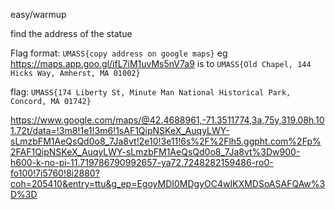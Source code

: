 easy/warmup

find the address of the statue

Flag format: `UMASS{copy address on google maps}` eg https://maps.app.goo.gl/ifL7iM1uvMs5nV7a9 is to `UMASS{Old Chapel, 144 Hicks Way, Amherst, MA 01002}`

flag: `UMASS{174 Liberty St, Minute Man National Historical Park, Concord, MA 01742}`

https://www.google.com/maps/@42.4688961,-71.3511774,3a,75y,319.08h,101.72t/data=!3m8!1e1!3m6!1sAF1QipNSKeX_AuqyLWY-sLmzbFM1AeQsQd0o8_7Ja8vt!2e10!3e11!6s%2F%2Flh5.ggpht.com%2Fp%2FAF1QipNSKeX_AuqyLWY-sLmzbFM1AeQsQd0o8_7Ja8vt%3Dw900-h600-k-no-pi-11.719786790992657-ya72.7248282159486-ro0-fo100!7i5760!8i2880?coh=205410&entry=ttu&g_ep=EgoyMDI0MDgyOC4wIKXMDSoASAFQAw%3D%3D